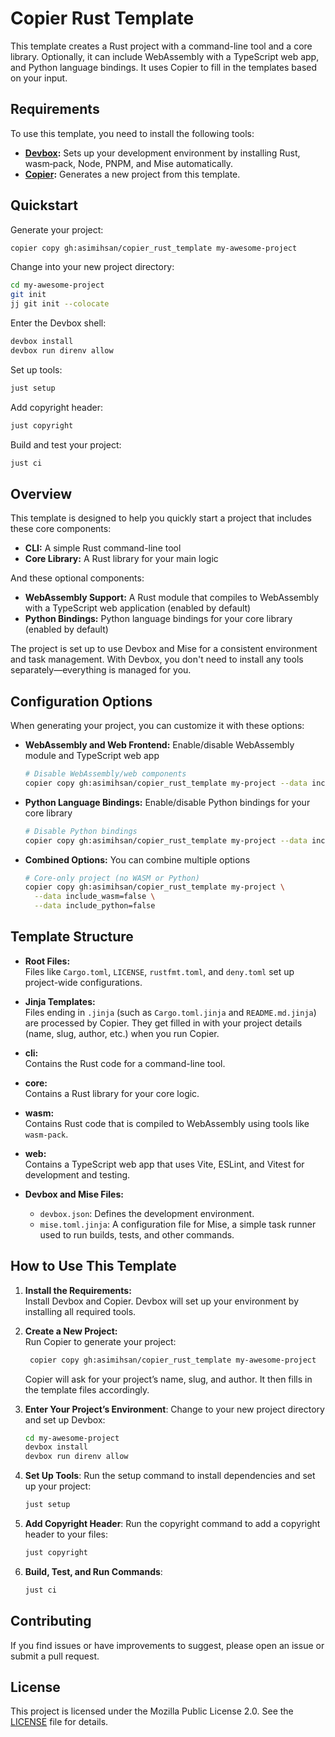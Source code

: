 # Copier Rust Template

This template creates a Rust project with a command-line tool and a core library. 
Optionally, it can include WebAssembly with a TypeScript web app, and Python language 
bindings. It uses Copier to fill in the templates based on your input.

## Requirements

To use this template, you need to install the following tools:

- **[Devbox](https://www.jetify.com/docs/devbox/):** Sets up your development
  environment by installing Rust, wasm‑pack, Node, PNPM, and Mise automatically.
- **[Copier](https://copier.readthedocs.io/):** Generates a new project from
  this template.

## Quickstart

Generate your project:

```bash
copier copy gh:asimihsan/copier_rust_template my-awesome-project
```

Change into your new project directory:

```bash
cd my-awesome-project
git init
jj git init --colocate
```

Enter the Devbox shell:

```bash
devbox install
devbox run direnv allow
```

Set up tools:

```bash
just setup
```

Add copyright header:

```bash
just copyright
```

Build and test your project:

```bash
just ci
```

## Overview

This template is designed to help you quickly start a project that includes these core 
components:

- **CLI:** A simple Rust command-line tool
- **Core Library:** A Rust library for your main logic

And these optional components:

- **WebAssembly Support:** A Rust module that compiles to WebAssembly with a TypeScript 
  web application (enabled by default)
- **Python Bindings:** Python language bindings for your core library (enabled by default)

The project is set up to use Devbox and Mise for a consistent environment and task 
management. With Devbox, you don't need to install any tools separately—everything is 
managed for you.

## Configuration Options

When generating your project, you can customize it with these options:

- **WebAssembly and Web Frontend:** Enable/disable WebAssembly module and TypeScript web app
  ```bash
  # Disable WebAssembly/web components
  copier copy gh:asimihsan/copier_rust_template my-project --data include_wasm=false
  ```

- **Python Language Bindings:** Enable/disable Python bindings for your core library
  ```bash
  # Disable Python bindings
  copier copy gh:asimihsan/copier_rust_template my-project --data include_python=false
  ```

- **Combined Options:** You can combine multiple options
  ```bash
  # Core-only project (no WASM or Python)
  copier copy gh:asimihsan/copier_rust_template my-project \
    --data include_wasm=false \
    --data include_python=false
  ```

## Template Structure

- **Root Files:**  
  Files like `Cargo.toml`, `LICENSE`, `rustfmt.toml`, and `deny.toml` set up
  project-wide configurations.

- **Jinja Templates:**  
  Files ending in `.jinja` (such as `Cargo.toml.jinja` and `README.md.jinja`)
  are processed by Copier. They get filled in with your project details (name,
  slug, author, etc.) when you run Copier.

- **cli:**  
  Contains the Rust code for a command-line tool.

- **core:**  
  Contains a Rust library for your core logic.

- **wasm:**  
  Contains Rust code that is compiled to WebAssembly using tools like
  `wasm-pack`.

- **web:**  
  Contains a TypeScript web app that uses Vite, ESLint, and Vitest for
  development and testing.

- **Devbox and Mise Files:**
  - `devbox.json`: Defines the development environment.
  - `mise.toml.jinja`: A configuration file for Mise, a simple task runner used
    to run builds, tests, and other commands.

## How to Use This Template

1. **Install the Requirements:**  
   Install Devbox and Copier. Devbox will set up your environment by installing
   all required tools.

2. **Create a New Project:**  
   Run Copier to generate your project:
   ```bash
    copier copy gh:asimihsan/copier_rust_template my-awesome-project
   ```
   Copier will ask for your project’s name, slug, and author. It then fills in
   the template files accordingly.
3. **Enter Your Project’s Environment**: Change to your new project directory
   and set up Devbox:
   ```bash
   cd my-awesome-project
   devbox install
   devbox run direnv allow
   ```
4. **Set Up Tools**: Run the setup command to install dependencies and set up
   your project:
   ```bash
   just setup
   ```
5. **Add Copyright Header**: Run the copyright command to add a copyright header
   to your files:
   ```bash
   just copyright
   ```
6. **Build, Test, and Run Commands**:
   ```bash
   just ci
   ```

## Contributing

If you find issues or have improvements to suggest, please open an issue or
submit a pull request.

## License

This project is licensed under the Mozilla Public License 2.0. See the
[LICENSE](LICENSE) file for details.
